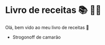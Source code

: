 # Livro de receitas :books: :man_cook:

Olá, bem vido ao meu livro de receitas :wave:

- Strogonoff de camarão

  ## 

  

